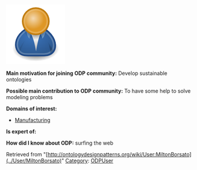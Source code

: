 [![Image:ODPUser.png](../images/a/a6/ODPUser.png)](../Image/ODPUser.png "Image:ODPUser.png")




  





__Main motivation for joining ODP community:__ Develop sustainable ontologies


__Possible main contribution to ODP community:__ To have some help to solve modeling problems


__Domains of interest:__



* [Manufacturing](../Community/Manufacturing "Community:Manufacturing")


__Is expert of:__


  

__How did I know about ODP:__ surfing the web






Retrieved from "[http://ontologydesignpatterns.org/wiki/User:MiltonBorsato](../User/MiltonBorsato)"
 [Category](http://ontologydesignpatterns.org/wiki/Special:Categories "Special:Categories"): [ODPUser](../Category/ODPUser "Category:ODPUser")